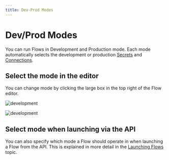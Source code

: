 ```yaml
---
title: Dev-Prod Modes
---
```


# Dev/Prod Modes

You can run Flows in Development and Production mode. Each mode automatically selects the development or production [Secrets](user-guide/Secrets.md) and [Connections](user-guide/Connections.md).

## Select the mode in the editor
You can change mode by clicking the large box in the top right of the Flow editor.

![development](/img/flows/devprod/devprod-dev.png)

![development](/img/flows/devprod/devprod-prod.png)

## Select mode when launching via the API
You can also specify which mode a Flow should operate in when launching a Flow from the API. This is explained in more detail in the [Launching Flows](user-guide/Launching-flows.md) topic.

